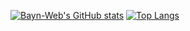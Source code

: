 [![Bayn-Web's GitHub stats](https://github-readme-stats.vercel.app/api?username=Bayn-Web&bg_color=DEG,E76344,BB596D,904E95&theme=dracula)](https://github.com/Bayn-Web)
[![Top Langs](https://github-readme-stats.vercel.app/api/top-langs/?username=Bayn-Web&hide=css,html&layout=compact&card_width=12)](https://github.com/Bayn-Web)
